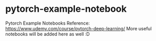 # pytorch-example-notebook
Pytorch Example Notebooks
Reference: https://www.udemy.com/course/pytorch-deep-learning/
More useful notebooks will be added here as well :D 

